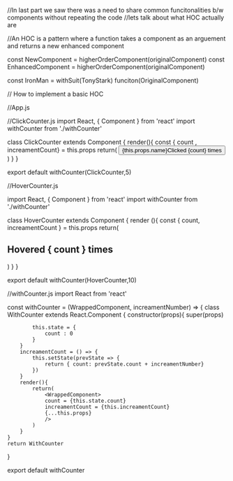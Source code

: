 //In last part we saw there was a need to share common funcitonalities b/w components without repeating the code
//lets talk about what HOC actually are

//An HOC is a pattern where a function takes a component as an arguement and returns a new enhanced component

const NewComponent = higherOrderComponent(originalComponent)
const EnhancedComponent = higherOrderComponent(originalComponent)

const IronMan = withSuit(TonyStark)
                funciton(OriginalComponent)

// How to implement a basic HOC

//App.js
<div>
    <ClickCounter name = "Vishwas"/>
    <HoverCounter/>
</div>

//ClickCounter.js
import React, { Component } from 'react'
import withCounter from './withCounter'

class ClickCounter extends Component {
    render(){
        const { count , increamentCount} = this.props
        return(
            <button onCLick = {this.increamentCount}>
            {this.props.name}Clicked {count} times
            </button>
        )
    }
}

export default withCounter(ClickCounter,5)

//HoverCounter.js

import React, { Component } from 'react'
import withCounter from './withCounter'

class HoverCounter extends Component {
    render (){
        const { count, increamentCount } = this.props
        return(
            <h2 onMouseOver = {increaementCount}>
            Hovered { count } times
            </h2>
         )
    }
}

export default withCounter(HoverCounter,10)

//withCounter.js
import React from 'react'

const withCounter = (WrappedComponent, increamentNumber) => {
    class WithCounter extends React.Component {
        constructor(props){
            super(props)

            this.state = {
                count : 0
            }
        }
        increamentCount = () => {
            this.setState(prevState => {
                return { count: prevState.count + increamentNumber}
            })
        }
        render(){
            return(
                <WrappedComponent>
                count = {this.state.count}
                increamentCount = {this.increamentCount}
                {...this.props}
                />
            )
        }
    }
    return WithCounter
}

export default withCounter


